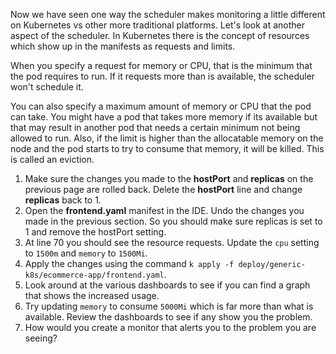 Now we have seen one way the scheduler makes monitoring a little different on Kubernetes vs other more traditional platforms. Let's look at another aspect of the scheduler. In Kubernetes there is the concept of resources which show up in the manifests as requests and limits. 

When you specify a request for memory or CPU, that is the minimum that the pod requires to run. If it requests more than is available, the scheduler won't schedule it. 

You can also specify a maximum amount of memory or CPU that the pod can take. You might have a pod that takes more memory if its available but that may result in another pod that needs a certain minimum not being allowed to run. Also, if the limit is higher than the allocatable memory on the node and the pod starts to try to consume that memory, it will be killed. This is called an eviction.

1.  Make sure the changes you made to the **hostPort** and **replicas** on the previous page are rolled back. Delete the **hostPort** line and change **replicas** back to 1. 
1.  Open the **frontend.yaml** manifest in the IDE. Undo the changes you made in the previous section. So you should make sure replicas is set to 1 and remove the hostPort setting. 
2.  At line 70 you should see the resource requests. Update the `cpu` setting to `1500m` and `memory` to `1500Mi`. 
3.  Apply the changes using the command `k apply -f deploy/generic-k8s/ecommerce-app/frontend.yaml`.
4.  Look around at the various dashboards to see if you can find a graph that shows the increased usage.
5.  Try updating `memory` to consume `5000Mi` which is far more than what is available. Review the dashboards to see if any show you the problem.
6.  How would you create a monitor that alerts you to the problem you are seeing?